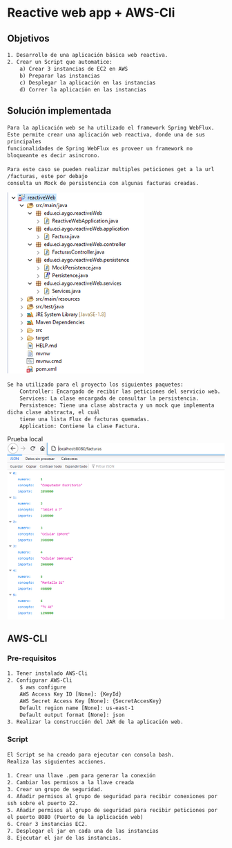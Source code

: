 # Reactive web app + AWS-Cli

## Objetivos
	1. Desarrollo de una aplicación básica web reactiva.
	2. Crear un Script que automatice:
		a) Crear 3 instancias de EC2 en AWS
		b) Preparar las instancias
		c) Desplegar la aplicación en las instancias
		d) Correr la aplicación en las instancias
		
## Solución implementada
	Para la aplicación web se ha utilizado el framework Spring WebFlux.
	Este permite crear una aplicación web reactiva, donde una de sus principales
	funcionalidades de Spring WebFlux es proveer un framework no bloqueante es decir asincrono.
	
	Para este caso se pueden realizar multiples peticiones get a la url /facturas, este por debajo
	consulta un Mock de persistencia con algunas facturas creadas.
	
![Alt text](images/arquitecturaPaquetesProyecto.PNG)		

	Se ha utilizado para el proyecto los siguientes paquetes:
		Controller: Encargado de recibir las peticiones del servicio web.
		Services: La clase encargada de consultar la persistencia.
		Persistence: Tiene una clase abstracta y un mock que implementa dicha clase abstracta, el cuál
		tiene una lista Flux de facturas quemadas.
		Application: Contiene la clase Factura.
		
		
Prueba local	
![Alt text](images/localhostTest.PNG)	

## AWS-CLI

### Pre-requisitos
	1. Tener instalado AWS-Cli
	2. Configurar AWS-Cli
		$ aws configure
		AWS Access Key ID [None]: {KeyId}
		AWS Secret Access Key [None]: {SecretAccesKey}
		Default region name [None]: us-east-1
		Default output format [None]: json
	3. Realizar la construcción del JAR de la aplicación web.	
		
### Script
	El Script se ha creado para ejecutar con consola bash.
	Realiza las siguientes acciones.
	
	1. Crear una llave .pem para generar la conexión
	2. Cambiar los permisos a la llave creada
	3. Crear un grupo de seguridad.
	4. Añadir permisos al grupo de seguridad para recibir conexiones por ssh sobre el puerto 22.
	5. Añadir permisos al grupo de seguridad para recibir peticiones por el puerto 8080 (Puerto de la aplicación web)
	6. Crear 3 instancias EC2.
	7. Desplegar el jar en cada una de las instancias
	8. Ejecutar el jar de las instancias.
	
	
	
		
	
	
	